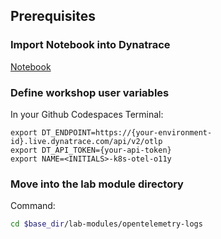 ## Prerequisites

### Import Notebook into Dynatrace

[Notebook](https://github.com/dynatrace-wwse/enablement-kubernetes-opentelemetry-openpipeline/blob/main/lab-modules/opentelemetry-logs/opentelemetry-logs_dt_notebook.json)

### Define workshop user variables
In your Github Codespaces Terminal:
```
export DT_ENDPOINT=https://{your-environment-id}.live.dynatrace.com/api/v2/otlp
export DT_API_TOKEN={your-api-token}
export NAME=<INITIALS>-k8s-otel-o11y
```

### Move into the lab module directory
Command:
```sh
cd $base_dir/lab-modules/opentelemetry-logs
```